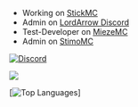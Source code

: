 - Working on [StickMC](https://discord.stickmc.de/)
- Admin on [LordArrow Discord](https://discord.gg/t45dtkqUdm)
- Test-Developer on [MiezeMC](https://discord.gg/aWSDjCR4FQ)
- Admin on [StimoMC](https://stimomc.com/go/discord/)

[![Discord](https://discord.c99.nl/widget/theme-1/468866708732379147.png)](#)

<img src="https://github-readme-stats.vercel.app/api?username=r3pt1s&&show_icons=true&title_color=ffffff&icon_color=bb2acf&text_color=daf7dc&bg_color=151515">

[![Top Languages](https://github-readme-stats.vercel.app/api/top-langs/?username=r3pt1s&layout=compact)]

